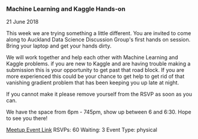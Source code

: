 ### Machine Learning and Kaggle Hands-on
21 June 2018

This week we are trying something a little different. You are invited to come along to Auckland Data Science Discussion Group's first hands on session. Bring your laptop and get your hands dirty.

We will work together and help each other with Machine Learning and Kaggle problems. if you are new to Kaggle and are having trouble making a submission this is your opportunity to get past that road block. If you are more experienced this could be your chance to get help to get rid of that vanishing gradient problem that has been keeping you up late at night.

If you cannot make it please remove yourself from the RSVP as soon as you can.

We have the space from 6pm - 745pm, show up between 6 and 6:30. Hope to see you there!

[Meetup Event Link](https://www.meetup.com/Data-Science-Discussion-Auckland/events/246203273)
RSVPs: 60
Waiting: 3
Event Type: physical
